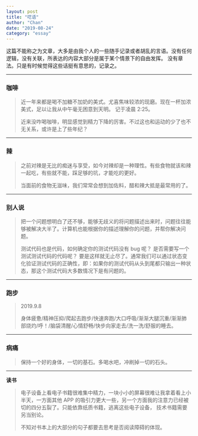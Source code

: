 ```yaml
---
layout: post
title: "呓语"
author: "Chan"
date: "2019-08-24"
category: "essay"
---
```


这篇不能称之为文章，大多是由我个人的一些随手记录或者胡乱的言语。没有任何逻辑，没有关联，所表达的内容大部分是属于某个情景下的自由发挥。
没有章法。只是有时候觉得这些话挺有意思的，记录之。

---

### 咖啡

> 近一年来都是喝不加糖不加奶的美式。尤喜焦味较浓的现磨。现在一杯加浓美式，足以让我从中午毫无困意到天明。 记于凌晨 2:25。
>
> 近来没咋喝咖啡，明显感觉到精力下降的厉害。不过这也和运动的少了也不无关系，或许是上了些年纪？ 

---

### 辣

> 之前对辣是无比的痴迷与享受，如今对辣却是一种理性。有些食物就该和辣一起吃，有些就不能，踩足够的坑，才能吃的更好。
>
> 当面前的食物无滋味，我们常常会想到加佐料，醋和辣大抵是最常用的了。

---

### 别人说

> 把一个问题想明白了还不够，能够无歧义的将问题描述出来时，问题往往能够被解决大半了。计算机也能根据你的描述理解你的问题，并帮你解决问题。
>
> 测试代码也是代码，如何确定你的测试代码没有 bug 呢？ 是否需要写一个测试测试代码的代码呢？ 要是这样就无止尽了。通常我们可以通过状态变化验证测试代码的正确性，即：如果你的测试代码从头到尾都只输出一种状态，那这个测试代码大多数情况下是有问题的。



---

### 跑步

> 2019.9.8
>
> 身体疲惫/精神压抑/爬起去跑步/快速奔跑/大口呼吸/渐渐大腿沉重/渐渐肺部烧灼/呼！/脑袋清醒/心情舒畅/快步向家走去/洗一洗/舒服的睡去。

---

### 病痛

> 保持一个好的身体，一切的基石。多喝水吧，冲刷掉一切的石头。

---

**读书**

> 电子设备上看电子书籍很难集中精力，一块小小的屏幕很难让我拿着看上小半天，一方面其他 APP 的吸引力更大一些，另一个方面我的注意力已经被切的四分五裂了。只能依靠纸质书籍，逃离这些电子设备， 技术书籍需要另当别论。
>
> 不知对书本上的大部分的句子都要去思考是否阅读障碍的体现。
>
> 